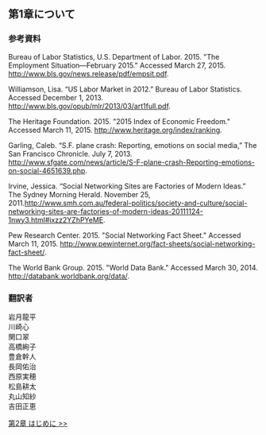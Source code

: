 ## 第1章について

### 参考資料

Bureau of Labor Statistics, U.S. Department of Labor. 2015. "The Employment Situation—February 2015." Accessed March 27, 2015. http://www.bls.gov/news.release/pdf/empsit.pdf.

Williamson, Lisa. “US Labor Market in 2012.” Bureau of Labor Statistics. Accessed December 1, 2013. http://www.bls.gov/opub/mlr/2013/03/art1full.pdf.

The Heritage Foundation. 2015. "2015 Index of Economic Freedom." Accessed March 11, 2015. http://www.heritage.org/index/ranking.

Garling, Caleb. “S.F. plane crash: Reporting, emotions on social media,” The San Francisco Chronicle. July 7, 2013. http://www.sfgate.com/news/article/S-F-plane-crash-Reporting-emotions-on-social-4651639.php.

Irvine, Jessica. “Social Networking Sites are Factories of Modern Ideas.” The Sydney Morning Herald. November 25, 2011.http://www.smh.com.au/federal-politics/society-and-culture/social-networking-sites-are-factories-of-modern-ideas-20111124-1nwy3.html#ixzz2YZhPYeME.

Pew Research Center. 2015. "Social Networking Fact Sheet." Accessed March 11, 2015. http://www.pewinternet.org/fact-sheets/social-networking-fact-sheet/.

The World Bank Group. 2015. "World Data Bank." Accessed March 30, 2014. http://databank.worldbank.org/data/.

### 翻訳者
岩月龍平
<br>川崎心
<br>関口翠
<br>高橋絢子
<br>豊倉幹人
<br>長岡佑治
<br>西原実穂
<br>松島耕太
<br>丸山知紗
<br>吉田正恵

[第2章 はじめに >>](../chapter_2/Introduction)